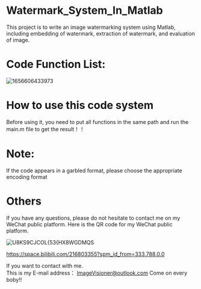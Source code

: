 # Watermark_System_In_Matlab
This project is to write an image watermarking system using Matlab, including embedding of watermark, extraction of watermark, and evaluation of image.  

# Code Function List:
![1656606433973](https://user-images.githubusercontent.com/102503666/176729422-dd1502bc-7ac7-46cb-a67f-47a1f79a4a77.jpg)



#  How to use this code system

Before using it, you need to put all functions in the same path and run the main.m file to get the result！！

# Note:
If the code appears in a garbled format, please choose the appropriate encoding format

# Others

If you have any questions, please do not hesitate to contact me on my WeChat public platform. Here is the QR code for my WeChat public platform.

![U8KS9CJCOL{53{HX8WGDMQS](https://user-images.githubusercontent.com/102503666/170419940-e5708917-7f3d-4eaa-8a78-5d538ae2ece6.png)


https://space.bilibili.com/216803355?spm_id_from=333.788.0.0

If you want to contact with me.   
This is my E-mail address： ImageVisioner@outlook.com
Come on every boby!!
